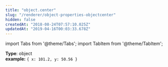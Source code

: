 ```yaml
---
title: "object.center"
slug: "/renderer/object-properties-objectcenter"
hidden: false
createdAt: "2018-08-24T07:57:10.025Z"
updatedAt: "2019-04-16T00:03:33.678Z"
---
```


import Tabs from '@theme/Tabs';
import TabItem from '@theme/TabItem';

**Type**: object  
**example:** `{ x: 101.2, y: 50.56 }`
